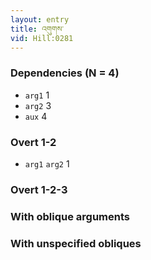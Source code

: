 ```yaml
---
layout: entry
title: འགུགས་
vid: Hill:0281
---
```

### Dependencies (N = 4)
* `arg1` 1
* `arg2` 3
* `aux` 4


### Overt 1-2
* `arg1` `arg2` 1


### Overt 1-2-3


### With oblique arguments


### With unspecified obliques
